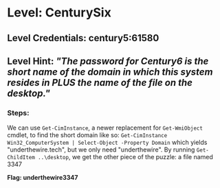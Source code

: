 # Level: CenturySix
## Level Credentials: century5:61580
## Level Hint: *"The password for Century6 is the short name of the domain in which this system resides in PLUS the name of the file on the desktop."*

### Steps:
We can use `Get-CimInstance`, a newer replacement for `Get-WmiObject` cmdlet, to find the short domain like so: `Get-CimInstance Win32_ComputerSystem | Select-Object -Property Domain` which yields "underthewire.tech", but we only need "underthewire". By running `Get-ChildItem ..\desktop`, we get the other piece of the puzzle: a file named 3347

**Flag: underthewire3347**
